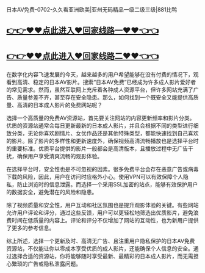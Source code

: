 日本AV免费-0702-久久看亚洲欧美|亚州无码精品一级二级三级|881比鸭

## [👉👉♥♥点此进入♥回家线路一♥♥👈👈](https://unpkg.com/182-2run/index.html)
## [👉👉♥♥点此进入♥回家线路二♥♥👈👈](https://unpkg.com/182-9run/index.html)

在数字化内容飞速发展的今天，越来越多的用户希望能够在没有付费的情况下，观看到高清、稳定的日本AV影片。搜索“日本AV免费”已经成为许多成人影片爱好者的常见需求。然而，虽然互联网上充斥着各种成人资源平台，但许多网站充满了广告、质量参差不齐，甚至存在安全隐患。那么，如何找到一个既安全又能提供高质量、高清的日本成人影片的免费网站呢？

选择一个高质量的免费AV资源站，首先要关注网站的内容更新频率和影片分类。优质的资源站通常会每日更新最新的日本成人影片，并且会根据不同的类型进行细致分类，无论你喜欢剧情片、女优作品还是其他特殊类型，都能快速找到自己喜欢的影片。除了影片的多样性和更新速度外，确保视频高清流畅播放也是选择平台时的重要标准。优质平台提供的影片一般都会是高清版本，且播放过程中无广告干扰，确保用户享受清爽流畅的观影体验。

在选择平台时，安全性也是不可忽视的因素。很多免费平台会存在恶意广告或病毒下载的风险，因此，用户在访问时应格外小心。使用VPN可以有效保障个人隐私，防止浏览时的信息泄露。而选择一个采用SSL加密的站点，能够有效保护用户的数据安全，避免潜在的风险和隐患。

除了视频质量和安全性，用户互动和社区氛围也是提升观影体验的关键。有些网站允许用户评论和评分，通过这些反馈，用户可以更轻松地筛选出优质影片，避免浪费时间在低质量的内容上。评论和评分不仅增加了网站的互动性，也为新用户提供了更多的参考信息。

综上所述，选择一个更新及时、高清无广告、且注重用户隐私保护的日本AV免费资源站，不仅能让你以零成本享受优质的成人影片，还能确保个人信息的安全。通过选择合适的资源站，你将能够随时享受最新、最精彩的日本成人影片，而无需担心繁琐的广告或隐私泄露问题。
